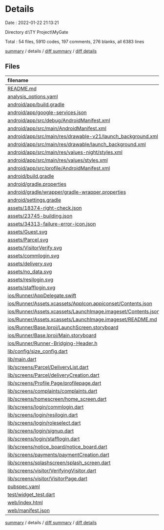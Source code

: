 # Details

Date : 2022-01-22 21:13:21

Directory d:\TY Project\MyGate

Total : 54 files,  5910 codes, 197 comments, 276 blanks, all 6383 lines

[summary](results.md) / details / [diff summary](diff.md) / [diff details](diff-details.md)

## Files
| filename | language | code | comment | blank | total |
| :--- | :--- | ---: | ---: | ---: | ---: |
| [README.md](/README.md) | Markdown | 10 | 0 | 7 | 17 |
| [analysis_options.yaml](/analysis_options.yaml) | YAML | 3 | 23 | 4 | 30 |
| [android/app/build.gradle](/android/app/build.gradle) | Groovy | 48 | 3 | 11 | 62 |
| [android/app/google-services.json](/android/app/google-services.json) | JSON | 39 | 0 | 0 | 39 |
| [android/app/src/debug/AndroidManifest.xml](/android/app/src/debug/AndroidManifest.xml) | XML | 4 | 3 | 1 | 8 |
| [android/app/src/main/AndroidManifest.xml](/android/app/src/main/AndroidManifest.xml) | XML | 34 | 11 | 5 | 50 |
| [android/app/src/main/res/drawable-v21/launch_background.xml](/android/app/src/main/res/drawable-v21/launch_background.xml) | XML | 4 | 7 | 2 | 13 |
| [android/app/src/main/res/drawable/launch_background.xml](/android/app/src/main/res/drawable/launch_background.xml) | XML | 4 | 7 | 2 | 13 |
| [android/app/src/main/res/values-night/styles.xml](/android/app/src/main/res/values-night/styles.xml) | XML | 9 | 9 | 1 | 19 |
| [android/app/src/main/res/values/styles.xml](/android/app/src/main/res/values/styles.xml) | XML | 9 | 9 | 1 | 19 |
| [android/app/src/profile/AndroidManifest.xml](/android/app/src/profile/AndroidManifest.xml) | XML | 4 | 3 | 1 | 8 |
| [android/build.gradle](/android/build.gradle) | Groovy | 26 | 0 | 5 | 31 |
| [android/gradle.properties](/android/gradle.properties) | Properties | 3 | 0 | 1 | 4 |
| [android/gradle/wrapper/gradle-wrapper.properties](/android/gradle/wrapper/gradle-wrapper.properties) | Properties | 5 | 1 | 1 | 7 |
| [android/settings.gradle](/android/settings.gradle) | Groovy | 8 | 0 | 4 | 12 |
| [assets/18374-right-check.json](/assets/18374-right-check.json) | JSON | 1 | 0 | 0 | 1 |
| [assets/23745-building.json](/assets/23745-building.json) | JSON | 1 | 0 | 0 | 1 |
| [assets/34313-failure-error-icon.json](/assets/34313-failure-error-icon.json) | JSON | 1 | 0 | 0 | 1 |
| [assets/Guest.svg](/assets/Guest.svg) | XML | 1 | 0 | 0 | 1 |
| [assets/Parcel.svg](/assets/Parcel.svg) | XML | 1 | 0 | 0 | 1 |
| [assets/VisitorVerify.svg](/assets/VisitorVerify.svg) | XML | 1 | 0 | 0 | 1 |
| [assets/commlogin.svg](/assets/commlogin.svg) | XML | 1 | 0 | 0 | 1 |
| [assets/delivery.svg](/assets/delivery.svg) | XML | 1 | 0 | 0 | 1 |
| [assets/no_data.svg](/assets/no_data.svg) | XML | 1 | 0 | 0 | 1 |
| [assets/resilogin.svg](/assets/resilogin.svg) | XML | 34 | 0 | 1 | 35 |
| [assets/stafflogin.svg](/assets/stafflogin.svg) | XML | 38 | 0 | 1 | 39 |
| [ios/Runner/AppDelegate.swift](/ios/Runner/AppDelegate.swift) | Swift | 12 | 0 | 2 | 14 |
| [ios/Runner/Assets.xcassets/AppIcon.appiconset/Contents.json](/ios/Runner/Assets.xcassets/AppIcon.appiconset/Contents.json) | JSON | 122 | 0 | 1 | 123 |
| [ios/Runner/Assets.xcassets/LaunchImage.imageset/Contents.json](/ios/Runner/Assets.xcassets/LaunchImage.imageset/Contents.json) | JSON | 23 | 0 | 1 | 24 |
| [ios/Runner/Assets.xcassets/LaunchImage.imageset/README.md](/ios/Runner/Assets.xcassets/LaunchImage.imageset/README.md) | Markdown | 3 | 0 | 2 | 5 |
| [ios/Runner/Base.lproj/LaunchScreen.storyboard](/ios/Runner/Base.lproj/LaunchScreen.storyboard) | XML | 36 | 1 | 1 | 38 |
| [ios/Runner/Base.lproj/Main.storyboard](/ios/Runner/Base.lproj/Main.storyboard) | XML | 25 | 1 | 1 | 27 |
| [ios/Runner/Runner-Bridging-Header.h](/ios/Runner/Runner-Bridging-Header.h) | C++ | 1 | 0 | 1 | 2 |
| [lib/config/size_config.dart](/lib/config/size_config.dart) | Dart | 28 | 0 | 5 | 33 |
| [lib/main.dart](/lib/main.dart) | Dart | 50 | 3 | 8 | 61 |
| [lib/screens/Parcel/DeliveryList.dart](/lib/screens/Parcel/DeliveryList.dart) | Dart | 195 | 7 | 11 | 213 |
| [lib/screens/Parcel/deliveryCreation.dart](/lib/screens/Parcel/deliveryCreation.dart) | Dart | 353 | 3 | 10 | 366 |
| [lib/screens/Profile Page/profilepage.dart](/lib/screens/Profile%20Page/profilepage.dart) | Dart | 421 | 4 | 13 | 438 |
| [lib/screens/complaints/complaints.dart](/lib/screens/complaints/complaints.dart) | Dart | 432 | 6 | 13 | 451 |
| [lib/screens/homescreen/home_screen.dart](/lib/screens/homescreen/home_screen.dart) | Dart | 452 | 1 | 15 | 468 |
| [lib/screens/login/commlogin.dart](/lib/screens/login/commlogin.dart) | Dart | 321 | 1 | 12 | 334 |
| [lib/screens/login/resilogin.dart](/lib/screens/login/resilogin.dart) | Dart | 321 | 5 | 17 | 343 |
| [lib/screens/login/roleselect.dart](/lib/screens/login/roleselect.dart) | Dart | 223 | 1 | 7 | 231 |
| [lib/screens/login/signup.dart](/lib/screens/login/signup.dart) | Dart | 409 | 3 | 8 | 420 |
| [lib/screens/login/stafflogin.dart](/lib/screens/login/stafflogin.dart) | Dart | 321 | 1 | 9 | 331 |
| [lib/screens/notice_board/notice_board.dart](/lib/screens/notice_board/notice_board.dart) | Dart | 325 | 5 | 12 | 342 |
| [lib/screens/payments/paymentCreation.dart](/lib/screens/payments/paymentCreation.dart) | Dart | 468 | 6 | 16 | 490 |
| [lib/screens/splashscreen/splash_screen.dart](/lib/screens/splashscreen/splash_screen.dart) | Dart | 93 | 3 | 13 | 109 |
| [lib/screens/visitor/VerifyingVisitor.dart](/lib/screens/visitor/VerifyingVisitor.dart) | Dart | 331 | 2 | 12 | 345 |
| [lib/screens/visitor/VisitorPage.dart](/lib/screens/visitor/VisitorPage.dart) | Dart | 499 | 2 | 17 | 518 |
| [pubspec.yaml](/pubspec.yaml) | YAML | 39 | 42 | 7 | 88 |
| [test/widget_test.dart](/test/widget_test.dart) | Dart | 14 | 10 | 7 | 31 |
| [web/index.html](/web/index.html) | HTML | 79 | 14 | 6 | 99 |
| [web/manifest.json](/web/manifest.json) | JSON | 23 | 0 | 1 | 24 |

[summary](results.md) / details / [diff summary](diff.md) / [diff details](diff-details.md)